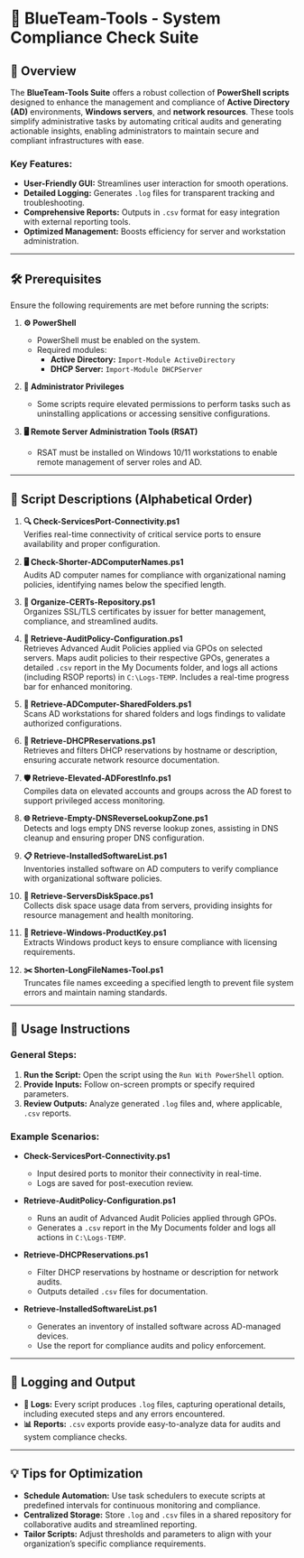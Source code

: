 # 🔵 BlueTeam-Tools - System Compliance Check Suite

## 📝 Overview

The **BlueTeam-Tools Suite** offers a robust collection of **PowerShell scripts** designed to enhance the management and compliance of **Active Directory (AD)** environments, **Windows servers**, and **network resources**. These tools simplify administrative tasks by automating critical audits and generating actionable insights, enabling administrators to maintain secure and compliant infrastructures with ease.

### Key Features:
- **User-Friendly GUI:** Streamlines user interaction for smooth operations.
- **Detailed Logging:** Generates `.log` files for transparent tracking and troubleshooting.
- **Comprehensive Reports:** Outputs in `.csv` format for easy integration with external reporting tools.
- **Optimized Management:** Boosts efficiency for server and workstation administration.

---

## 🛠️ Prerequisites

Ensure the following requirements are met before running the scripts:

1. **⚙️ PowerShell**
   - PowerShell must be enabled on the system.
   - Required modules:
     - **Active Directory:** `Import-Module ActiveDirectory`
     - **DHCP Server:** `Import-Module DHCPServer`

2. **🔑 Administrator Privileges**
   - Some scripts require elevated permissions to perform tasks such as uninstalling applications or accessing sensitive configurations.

3. **🖥️ Remote Server Administration Tools (RSAT)**
   - RSAT must be installed on Windows 10/11 workstations to enable remote management of server roles and AD.

---

## 📄 Script Descriptions (Alphabetical Order)

1. **🔍 Check-ServicesPort-Connectivity.ps1**  
   Verifies real-time connectivity of critical service ports to ensure availability and proper configuration.

2. **🖥️ Check-Shorter-ADComputerNames.ps1**  
   Audits AD computer names for compliance with organizational naming policies, identifying names below the specified length.

3. **🔐 Organize-CERTs-Repository.ps1**  
   Organizes SSL/TLS certificates by issuer for better management, compliance, and streamlined audits.

4. **📜 Retrieve-AuditPolicy-Configuration.ps1**  
   Retrieves Advanced Audit Policies applied via GPOs on selected servers. Maps audit policies to their respective GPOs, generates a detailed `.csv` report in the My Documents folder, and logs all actions (including RSOP reports) in `C:\Logs-TEMP`. Includes a real-time progress bar for enhanced monitoring.

5. **📂 Retrieve-ADComputer-SharedFolders.ps1**  
   Scans AD workstations for shared folders and logs findings to validate authorized configurations.

6. **📡 Retrieve-DHCPReservations.ps1**  
   Retrieves and filters DHCP reservations by hostname or description, ensuring accurate network resource documentation.

7. **🛡️ Retrieve-Elevated-ADForestInfo.ps1**  
   Compiles data on elevated accounts and groups across the AD forest to support privileged access monitoring.

8. **🌐 Retrieve-Empty-DNSReverseLookupZone.ps1**  
   Detects and logs empty DNS reverse lookup zones, assisting in DNS cleanup and ensuring proper DNS configuration.

9. **📋 Retrieve-InstalledSoftwareList.ps1**  
   Inventories installed software on AD computers to verify compliance with organizational software policies.

10. **💽 Retrieve-ServersDiskSpace.ps1**  
    Collects disk space usage data from servers, providing insights for resource management and health monitoring.

11. **🔑 Retrieve-Windows-ProductKey.ps1**  
    Extracts Windows product keys to ensure compliance with licensing requirements.

12. **✂️ Shorten-LongFileNames-Tool.ps1**  
    Truncates file names exceeding a specified length to prevent file system errors and maintain naming standards.

---

## 🚀 Usage Instructions

### General Steps:
1. **Run the Script:** Open the script using the `Run With PowerShell` option.  
2. **Provide Inputs:** Follow on-screen prompts or specify required parameters.  
3. **Review Outputs:** Analyze generated `.log` files and, where applicable, `.csv` reports.

### Example Scenarios:

- **Check-ServicesPort-Connectivity.ps1**  
   - Input desired ports to monitor their connectivity in real-time.  
   - Logs are saved for post-execution review.

- **Retrieve-AuditPolicy-Configuration.ps1**  
   - Runs an audit of Advanced Audit Policies applied through GPOs.  
   - Generates a `.csv` report in the My Documents folder and logs all actions in `C:\Logs-TEMP`.

- **Retrieve-DHCPReservations.ps1**  
   - Filter DHCP reservations by hostname or description for network audits.  
   - Outputs detailed `.csv` files for documentation.

- **Retrieve-InstalledSoftwareList.ps1**  
   - Generates an inventory of installed software across AD-managed devices.  
   - Use the report for compliance audits and policy enforcement.

---

## 📝 Logging and Output

- **📄 Logs:** Every script produces `.log` files, capturing operational details, including executed steps and any errors encountered.  
- **📊 Reports:** `.csv` exports provide easy-to-analyze data for audits and system compliance checks.

---

## 💡 Tips for Optimization

- **Schedule Automation:** Use task schedulers to execute scripts at predefined intervals for continuous monitoring and compliance.  
- **Centralized Storage:** Store `.log` and `.csv` files in a shared repository for collaborative audits and streamlined reporting.  
- **Tailor Scripts:** Adjust thresholds and parameters to align with your organization’s specific compliance requirements.
